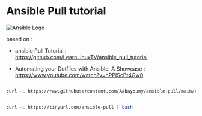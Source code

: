 # Ansible Pull tutorial

![Ansible Logo](https://www.learnlinux.tv/wp-content/uploads/2020/12/ansible-e1607524003363.png)

based on :
 - ansible Pull Tutorial : https://github.com/LearnLinuxTV/ansible_pull_tutorial

 - Automating your Dotfiles with Ansible: A Showcase : https://www.youtube.com/watch?v=hPPIScBt4Gw0




```bash 

curl -L https://raw.githubusercontent.com/Aabayoumy/ansible-pull/main/run.sh | bash
```

```bash

curl -L https://tinyurl.com/ansible-pull | bash
```

